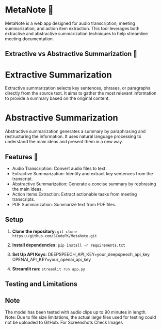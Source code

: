 # MetaNote 🤖
MetaNote is a web app designed for audio transcription, meeting summarization, and action item extraction. This tool leverages both extractive and abstractive summarization techniques to help streamline meeting documentation.

## Extractive vs Abstractive Summarization 📝

# Extractive Summarization
Extractive summarization selects key sentences, phrases, or paragraphs directly from the source text. It aims to gather the most relevant information to provide a summary based on the original content.

# Abstractive Summarization
Abstractive summarization generates a summary by paraphrasing and restructuring the information. It uses natural language processing to understand the main ideas and present them in a new way.


## Features 🌟

- Audio Transcription: Convert audio files to text.
- Extractive Summarization: Identify and extract key sentences from the transcript.
- Abstractive Summarization: Generate a concise summary by rephrasing the main ideas.
- Action Items Extraction: Extract actionable tasks from meeting transcripts.
- PDF Summarization: Summarize text from PDF files.


## Setup

1. __Clone the repository:__
`git clone https://github.com/SCodePK/MetaNote.git`

2. __Install dependencies:__
`pip install -r requirements.txt`

3. __Set Up API Keys:__
DEEPSPEECH_API_KEY=your_deepspeech_api_key
OPENAI_API_KEY=your_openai_api_key

4. __Streamlit run:__
`streamlit run app.py`


## Testing and Limitations

## Note
The model has been tested with audio clips up to 90 minutes in length. Note: Due to file size limitations, the actual large files used for testing could not be uploaded to GitHub.
For Screenshots Check Images

